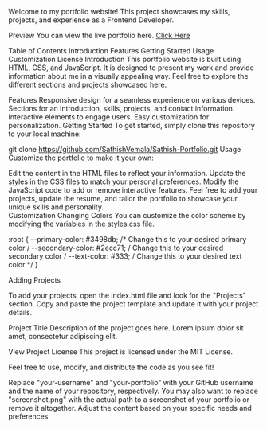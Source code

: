 Welcome to my portfolio website! This project showcases my skills, projects, and experience as a Frontend Developer.

Preview
You can view the live portfolio here. [Click Here](https://sathishvemala.github.io/Sathish-Portfolio/)

Table of Contents
Introduction
Features
Getting Started
Usage
Customization
License
Introduction
This portfolio website is built using HTML, CSS, and JavaScript. It is designed to present my work and provide information about me in a visually appealing way. Feel free to explore the different sections and projects showcased here.

Features
Responsive design for a seamless experience on various devices.
Sections for an introduction, skills, projects, and contact information.
Interactive elements to engage users.
Easy customization for personalization.
Getting Started
To get started, simply clone this repository to your local machine:

git clone https://github.com/SathishVemala/Sathish-Portfolio.git
Usage
Customize the portfolio to make it your own:

Edit the content in the HTML files to reflect your information.
Update the styles in the CSS files to match your personal preferences.
Modify the JavaScript code to add or remove interactive features.
Feel free to add your projects, update the resume, and tailor the portfolio to showcase your unique skills and personality.\
Customization
Changing Colors You can customize the color scheme by modifying the variables in the styles.css file.

:root { --primary-color: #3498db; /* Change this to your desired primary color / --secondary-color: #2ecc71; / Change this to your desired secondary color / --text-color: #333; / Change this to your desired text color */ }

Adding Projects

To add your projects, open the index.html file and look for the "Projects" section. Copy and paste the project template and update it with your project details.

Project Title
Description of the project goes here. Lorem ipsum dolor sit amet, consectetur adipiscing elit.

View Project
License
This project is licensed under the MIT License.

Feel free to use, modify, and distribute the code as you see fit!

Replace "your-username" and "your-portfolio" with your GitHub username and the name of your repository, respectively. You may also want to replace "screenshot.png" with the actual path to a screenshot of your portfolio or remove it altogether. Adjust the content based on your specific needs and preferences.
